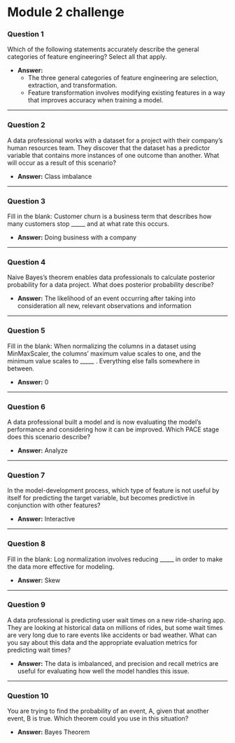 # Module 2 challenge

### **Question 1**  
Which of the following statements accurately describe the general categories of feature engineering? Select all that apply.

- **Answer:**
  - The three general categories of feature engineering are selection, extraction, and transformation.
  - Feature transformation involves modifying existing features in a way that improves accuracy when training a model.

---

### **Question 2**  
A data professional works with a dataset for a project with their company’s human resources team. They discover that the dataset has a predictor variable that contains more instances of one outcome than another. What will occur as a result of this scenario?

- **Answer:** Class imbalance

---

### **Question 3**  
Fill in the blank: Customer churn is a business term that describes how many customers stop _____ and at what rate this occurs.

- **Answer:** Doing business with a company

---

### **Question 4**  
Naive Bayes’s theorem enables data professionals to calculate posterior probability for a data project. What does posterior probability describe?

- **Answer:** The likelihood of an event occurring after taking into consideration all new, relevant observations and information

---

### **Question 5**  
Fill in the blank: When normalizing the columns in a dataset using MinMaxScaler, the columns’ maximum value scales to one, and the minimum value scales to _____ . Everything else falls somewhere in between.

- **Answer:** 0

---

### **Question 6**  
A data professional built a model and is now evaluating the model’s performance and considering how it can be improved. Which PACE stage does this scenario describe?

- **Answer:** Analyze

---

### **Question 7**  
In the model-development process, which type of feature is not useful by itself for predicting the target variable, but becomes predictive in conjunction with other features?

- **Answer:** Interactive

---

### **Question 8**  
Fill in the blank: Log normalization involves reducing _____ in order to make the data more effective for modeling.

- **Answer:** Skew

---

### **Question 9**  
A data professional is predicting user wait times on a new ride-sharing app. They are looking at historical data on millions of rides, but some wait times are very long due to rare events like accidents or bad weather. What can you say about this data and the appropriate evaluation metrics for predicting wait times?

- **Answer:** The data is imbalanced, and precision and recall metrics are useful for evaluating how well the model handles this issue.

---

### **Question 10**  
You are trying to find the probability of an event, A, given that another event, B is true. Which theorem could you use in this situation?

- **Answer:** Bayes Theorem
